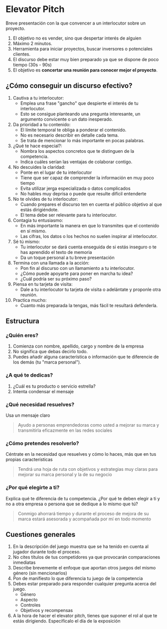 # Elevator Pitch
Breve presentación con la que convencer a un interlocutor sobre un proyecto.

1. El objetivo no es vender, sino que despertar interés de alguien
2. Máximo 2 minutos.
3. Herramienta para iniciar proyectos, buscar inversores o potenciales clientes.
4. El discurso debe estar muy bien preparado ya que se dispone de poco tiempo (30s - 90s)
5. El objetivo es **concertar una reunión para conocer mejor el proyecto**.

## ¿Cómo conseguir un discurso efectivo?
01. Cautiva a tu interlocutor:
    * Emplea una frase "gancho" que despierte el interés de tu interlocutor.
    * Esto se consigue planteando una pregunta interesante, un argumento convicente o un dato inesperado.
02. Da prioridad a tu contenido:
    * El límite temporal te obliga a ponderar el contenido.
    * No es necesario describir en detalle cada tema.
    * Se trata de mencionar lo más importante en pocas palabras.
03. ¿Qué te hace especial?:
    * Nombra los aspectos concretos que te distinguen de la competencia.
    * Indica cuáles serían las ventajas de colaborar contigo.
04. No descuides la claridad:
    * Ponte en el lugar de tu interlocutor
    * Tiene que ser capaz de comprender la información en muy poco tiempo
    * Evita utilizar jerga especializada o datos complicados
    * No hables muy deprisa o puede que resulte difícil entenderte
05. No te olvides de tu interlocutor:
    * Cuando prepares el discurso ten en cuenta el público objetivo al que estás dirigiéndote.
    * El tema debe ser relevante para tu interlocutor.
06. Contagia tu entusiasmo:
    * En más importante la manera en que lo transmites que el contenido en sí mismo.
    * Las cifras, los datos o los hechos no suelen inspirar al interlocutor.
07. Sé tú mismo:
    * Tu interlocutor se dará cuenta enseguida de si estás inseguro o te has aprendido el texto de memoria
    * Da un toque personal a tu breve presentación
08. Termina con una llamada a la acción:
    * Pon fin al discurso con un llamamiento a tu interlocutor.
    * ¿Cómo puede apoyarte para poner en marcha tu idea?
    * ¿Cuál podría ser su próximo paso?
09. Piensa en tu tarjeta de visita:
    * Dale a tu interlocutor tu tarjeta de visita o adelántate y proponle otra reunión.
10. Practica mucho:
    * Cuanto más preparada la tengas, más fácil te resultará defenderla.

## Estructura

### ¿Quién eres?

1. Comienza con nombre, apellido, cargo y nombre de la empresa
2. No significa que debas decirlo todo.
3. Puedes añadir alguna característica o información que te diferencie de los demás (tu "marca personal").

### ¿A qué te dedicas?
1. ¿Cuál es tu producto o servicio estrella?
2. Intenta condensar el mensaje

### ¿Qué necesidad resuelves?
Usa un mensaje claro
> Ayudo a personas emprendedoras como usted a mejorar su marca y transmitirla eficazmente en las redes sociales

### ¿Cómo pretendes resolverlo?
Céntrate en la necesidad que resuelves y cómo lo haces, más que en tus propias características
> Tendrá una hoja de ruta con objetivos y estrategias muy claras para mejorar su marca personal y la de su negocio

### ¿Por qué elegirte a ti?
Explica qué te diferencia de tu competencia. ¿Por qué te deben elegir a ti y no a otra empresa o persona que se dedique a lo mismo que tú?
> Conmigo ahorrará tiempo y durante el proceso de mejora de su marca estará asesorada y acompañada por mí en todo momento

## Cuestiones generales

1. En la descripción del juego muestra que se ha tenido en cuenta al jugador durante todo el proceso.
2. No cites títulos de tus competidores ya que provocarán comparaciones inmediatas
3. Describe brevemente el enfoque que aportan otros juegos del mismo género (sin mencionarlos)
4. Pon de manifiesto lo que diferencia tu juego de la competencia
5. Debes estar preparado para responder cualquier pregunta acerca del juego.
    * Género
    * Aspecto
    * Controles
    * Objetivos y recompensas
6. A la hora de hacer el elevator pitch, tienes que suponer el rol al que te estás dirigiendo. Especifícalo el día de la exposición